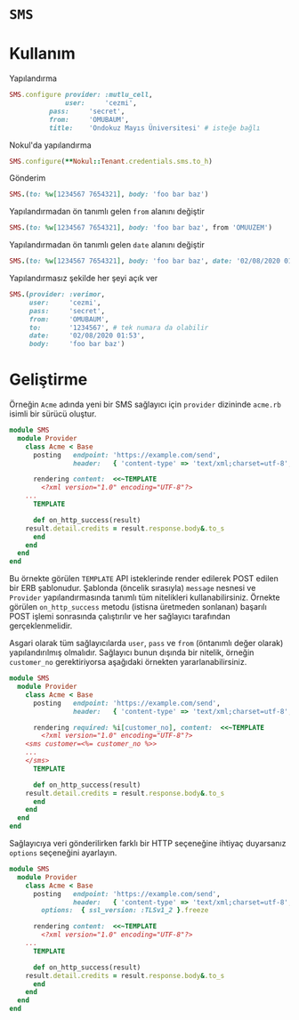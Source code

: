 `SMS`
=====

# Kullanım

Yapılandırma

```ruby
SMS.configure provider: :mutlu_cell,
              user:     'cezmi',
	      pass:     'secret',
	      from:     'OMUBAUM',
	      title:    'Ondokuz Mayıs Üniversitesi' # isteğe bağlı
```

Nokul'da yapılandırma

```ruby
SMS.configure(**Nokul::Tenant.credentials.sms.to_h)
```

Gönderim

```ruby
SMS.(to: %w[1234567 7654321], body: 'foo bar baz')
```

Yapılandırmadan ön tanımlı gelen `from` alanını değiştir

```ruby
SMS.(to: %w[1234567 7654321], body: 'foo bar baz', from 'OMUUZEM')
```

Yapılandırmadan ön tanımlı gelen `date` alanını değiştir

```ruby
SMS.(to: %w[1234567 7654321], body: 'foo bar baz', date: '02/08/2020 01:53')
```

Yapılandırmasız şekilde her şeyi açık ver

```ruby
SMS.(provider: :verimor,
     user:     'cezmi',
     pass:     'secret',
     from:     'OMUBAUM',
     to:       '1234567', # tek numara da olabilir
     date:     '02/08/2020 01:53',
     body:     'foo bar baz')
```

# Geliştirme

Örneğin `Acme` adında yeni bir SMS sağlayıcı için `provider` dizininde
`acme.rb` isimli bir sürücü oluştur.

```ruby
module SMS
  module Provider
    class Acme < Base
      posting   endpoint: 'https://example.com/send',
                header:   { 'content-type' => 'text/xml;charset=utf-8', 'accept' => 'xml' }.freeze

      rendering content:  <<~TEMPLATE
        <?xml version="1.0" encoding="UTF-8"?>
	...
      TEMPLATE

      def on_http_success(result)
	result.detail.credits = result.response.body&.to_s
      end
    end
  end
end
```

Bu örnekte görülen `TEMPLATE` API isteklerinde render edilerek POST edilen bir
ERB şablonudur.  Şablonda (öncelik sırasıyla) `message` nesnesi ve `Provider`
yapılandırmasında tanımlı tüm nitelikleri kullanabilirsiniz. Örnekte görülen
`on_http_success` metodu (istisna üretmeden sonlanan) başarılı POST işlemi
sonrasında çalıştırılır ve her sağlayıcı tarafından gerçeklenmelidir.

Asgari olarak tüm sağlayıcılarda `user`, `pass` ve `from` (öntanımlı değer
olarak) yapılandırılmış olmalıdır.  Sağlayıcı bunun dışında bir nitelik,
örneğin `customer_no` gerektiriyorsa aşağıdaki örnekten yararlanabilirsiniz.

```ruby
module SMS
  module Provider
    class Acme < Base
      posting   endpoint: 'https://example.com/send',
                header:   { 'content-type' => 'text/xml;charset=utf-8', 'accept' => 'xml' }.freeze

      rendering required: %i[customer_no], content:  <<~TEMPLATE
        <?xml version="1.0" encoding="UTF-8"?>
	<sms customer=<%= customer_no %>>
	...
	</sms>
      TEMPLATE

      def on_http_success(result)
	result.detail.credits = result.response.body&.to_s
      end
    end
  end
end
```

Sağlayıcıya veri gönderilirken farklı bir HTTP seçeneğine ihtiyaç duyarsanız
`options` seçeneğini ayarlayın.

```ruby
module SMS
  module Provider
    class Acme < Base
      posting   endpoint: 'https://example.com/send',
                header:   { 'content-type' => 'text/xml;charset=utf-8', 'accept' => 'xml' }.freeze,
		options:  { ssl_version: :TLSv1_2 }.freeze

      rendering content:  <<~TEMPLATE
        <?xml version="1.0" encoding="UTF-8"?>
	...
      TEMPLATE

      def on_http_success(result)
	result.detail.credits = result.response.body&.to_s
      end
    end
  end
end
```

